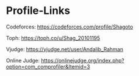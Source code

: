 # Profile-Links


Codeforces: https://codeforces.com/profile/Shagoto

Toph: https://toph.co/u/Shag_20101195

Vjudge: https://vjudge.net/user/Andalib_Rahman

Online Judge: https://onlinejudge.org/index.php?option=com_comprofiler&Itemid=3
